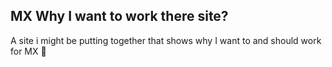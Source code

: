 ## MX Why I want to work there site?

A site i might be putting together that shows why I want to and should work for MX :rocket:
